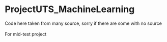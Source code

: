 # ProjectUTS_MachineLearning

Code here taken from many source, sorry if there are some with no source
<br><br>For mid-test project
